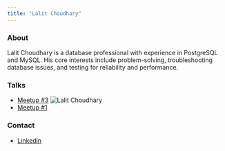 ```yaml
---
title: "Lalit Choudhary"
---
```


### About

Lalit Choudhary is a database professional with experience in PostgreSQL and MySQL. His core interests include problem-solving, troubleshooting database issues, and testing for reliability and performance.

### Talks

- [Meetup #3](/meetups/3)
  ![Lalit Choudhary](/images/speakers/lalit-choudhary.png)
- [Meetup #1](/meetups/1)

### Contact

- [Linkedin](https://www.linkedin.com/in/lalit-choudhary-8116ba77/)
